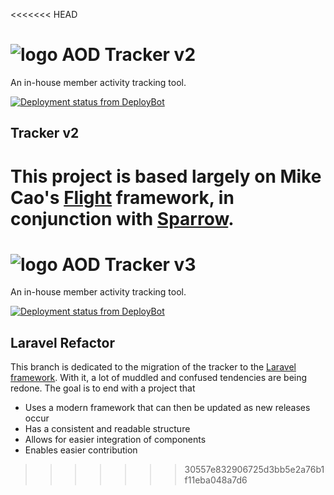 <<<<<<< HEAD
# ![logo](http://aodwebhost.site.nfoservers.com/tracker/assets/images/icons/small/tracker.png) AOD Tracker v2
An in-house member activity tracking tool.

[![Deployment status from DeployBot](https://aod.deploybot.com/badge/23779030021075/59044.svg)](http://deploybot.com)

## Tracker v2
This project is based largely on Mike Cao's [Flight](http://flightphp.com/learn) framework, in conjunction with [Sparrow](https://github.com/mikecao/sparrow). 
=======
# ![logo](http://aodwebhost.site.nfoservers.com/tracker/assets/images/icons/small/tracker.png) AOD Tracker v3
An in-house member activity tracking tool.

[![Deployment status from DeployBot](https://aod.deploybot.com/badge/77558060042150/58594.svg)](http://deploybot.com)

## Laravel Refactor

This branch is dedicated to the migration of the tracker to the [Laravel framework](https://laravel.com/). With it, a lot of muddled and confused tendencies are being redone. The goal is to end with a project that
* Uses a modern framework that can then be updated as new releases occur
* Has a consistent and readable structure
* Allows for easier integration of components
* Enables easier contribution

>>>>>>> 30557e832906725d3bb5e2a76b1f11eba048a7d6

